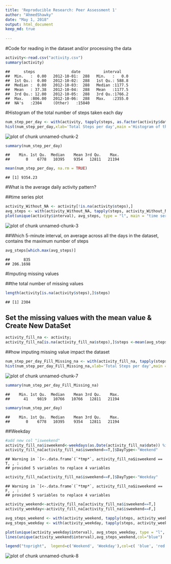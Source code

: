 ```yaml
---
title: 'Reproducible Research: Peer Assessment 1'
author: "AhmedShawky"
date: "May 1, 2018"
output: html_document
keep_md: true 
 
---
```


#Code for reading in the dataset and/or processing the data


```r
activity<-read.csv("activity.csv")
summary(activity)
```

```
##      steps                date          interval     
##  Min.   :  0.00   2012-10-01:  288   Min.   :   0.0  
##  1st Qu.:  0.00   2012-10-02:  288   1st Qu.: 588.8  
##  Median :  0.00   2012-10-03:  288   Median :1177.5  
##  Mean   : 37.38   2012-10-04:  288   Mean   :1177.5  
##  3rd Qu.: 12.00   2012-10-05:  288   3rd Qu.:1766.2  
##  Max.   :806.00   2012-10-06:  288   Max.   :2355.0  
##  NA's   :2304     (Other)   :15840
```

#Histogram of the total number of steps taken each day


```r
num_step_per_day <- with(activity, tapply(steps, as.factor(activity$date), sum, na.rm = T))
hist(num_step_per_day,xlab='Total Steps per day',main ='Histogram of the total number of steps taken each day')
```

![plot of chunk unnamed-chunk-2](figure/unnamed-chunk-2-1.png)

```r
summary(num_step_per_day)
```

```
##    Min. 1st Qu.  Median    Mean 3rd Qu.    Max. 
##       0    6778   10395    9354   12811   21194
```

```r
mean(num_step_per_day, na.rm = TRUE)
```

```
## [1] 9354.23
```

#What is the average daily activity pattern?

##time series plot

```r
activity_Without_NA <- activity[!is.na(activity$steps),]
avg_steps <- with(activity_Without_NA, tapply(steps, activity_Without_NA$interval, mean))
plot(unique(activity$interval), avg_steps, type = "l", main = "time series plot", xlab = "interval", ylab = "avg steps")
```

![plot of chunk unnamed-chunk-3](figure/unnamed-chunk-3-1.png)


##Which 5-minute interval, on average across all the days in the dataset, contains the maximum number of steps

```r
avg_steps[which.max(avg_steps)]
```

```
##      835 
## 206.1698
```


#Imputing missing values

##the total number of missing values


```r
length(activity[is.na(activity$steps),]$steps)
```

```
## [1] 2304
```

## Set the missing values with the mean value & Create New DataSet




```r
activity_fill_na <- activity;
activity_fill_na[is.na(activity_fill_na$steps),]$steps <-mean(avg_steps)
```

##how imputing missing value impact the dataset


```r
num_step_per_day_Fill_Missing_na <- with(activity_fill_na, tapply(steps, as.factor(activity$date), sum, na.rm = T))
hist(num_step_per_day_Fill_Missing_na,xlab='Total Steps per day',main ='Histogram of the total number of steps taken each day')
```

![plot of chunk unnamed-chunk-7](figure/unnamed-chunk-7-1.png)

```r
summary(num_step_per_day_Fill_Missing_na)
```

```
##    Min. 1st Qu.  Median    Mean 3rd Qu.    Max. 
##      41    9819   10766   10766   12811   21194
```

```r
summary(num_step_per_day)
```

```
##    Min. 1st Qu.  Median    Mean 3rd Qu.    Max. 
##       0    6778   10395    9354   12811   21194
```

##Weekday


```r
#add new col "isweekend"
activity_fill_na$isweekend<-weekdays(as.Date(activity_fill_na$date)) %in% c('Sunday' ,'Saturday')
activity_fill_na[activity_fill_na$isweekend==T,]$DayType<-"Weekend"
```

```
## Warning in `[<-.data.frame`(`*tmp*`, activity_fill_na$isweekend == T, , :
## provided 5 variables to replace 4 variables
```

```r
activity_fill_na[activity_fill_na$isweekend==F,]$DayType<-"Weekday"
```

```
## Warning in `[<-.data.frame`(`*tmp*`, activity_fill_na$isweekend == F, , :
## provided 5 variables to replace 4 variables
```

```r
activity_weekend<-activity_fill_na[activity_fill_na$isweekend==T,]
activity_weekday<-activity_fill_na[activity_fill_na$isweekend==F,]

avg_steps_weekend <- with(activity_weekend, tapply(steps, activity_weekend$interval, mean))
avg_steps_weekday <- with(activity_weekday, tapply(steps, activity_weekday$interval, mean))

plot(unique(activity_weekday$interval), avg_steps_weekday, type = "l", main = "time series plot", xlab = "interval", ylab = "avg steps" ,col='red')
lines(unique(activity_weekend$interval),avg_steps_weekend,col="blue")

legend("topright",  legend=c('Weekend', 'Weekday'),col=c( 'blue', 'red'), lty=c( 1, 1))
```

![plot of chunk unnamed-chunk-8](figure/unnamed-chunk-8-1.png)



